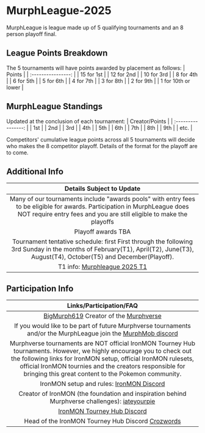 # MurphLeague-2025

MurphLeague is league made up of 5 qualifying tournaments and an 8 person playoff final.

## League Points Breakdown
The 5 tournaments will have points awarded by placement as follows:
|       Points       |
| :----------------: |
| 15 for 1st         |
| 12 for 2nd         |
| 10 for 3rd         |
| 8 for 4th          |
| 6 for 5th          |
| 5 for 6th          |
| 4 for 7th          |
| 3 for 8th          |
| 2 for 9th          |
| 1 for 10th or lower |

## MurphLeague Standings
Updated at the conclusion of each tournament:
|   Creator/Points   |
| :----------------: |
| 1st                |
| 2nd                |
| 3rd                |
| 4th                |
| 5th                |
| 6th                |
| 7th                |
| 8th                |
| 9th                |
| etc.               |

Competitors' cumulative league points across all 5 tournaments will decide who makes the 8 competitor playoff. Details of the format for the playoff are to come.

## Additional Info
|       Details Subject to Update       |
| :-----------------------------------: |
| Many of our tournaments include "awards pools" with entry fees to be eligible for awards. Participation in MurphLeague does NOT require entry fees and you are still eligible to make the playoffs |
| Playoff awards TBA |
| Tournament tentative schedule: first First through the following 3rd Sunday in the months of February(T1), April(T2), June(T3), August(T4), October(T5) and December(Playoff). |
| T1 info: [Murphleague 2025 T1](https://github.com/BigMurph619/Murphmon-Tourney-Feb-2025-T1-/blob/main/readme.md) |

## Participation Info
| Links/Participation/FAQ |
| :-----------------: |
| [BigMurph619](https://www.twitch.tv/bigmurph619) Creator of the [Murphverse](https://github.com/BigMurph619/TheMurphVerse) |
| If you would like to be part of future Murphverse tournaments and/or the MurphLeague join the [MurphMob discord](https://discord.gg/ctYty73VAT) |
| Murphverse tournaments are NOT official IronMON Tourney Hub tournaments. However, we highly encourage you to check out the following links for IronMON setup, official IronMON rulesets, official IronMON tournies and the creators responsible for bringing this great content to the Pokemon community. |
| IronMON setup and rules: [IronMON Discord](https://discord.com/invite/jFPYsZAhjX) |
| Creator of IronMON (the foundation and inspiration behind Murphverse challenges): [iateyourpie](https://www.twitch.tv/iateyourpie) |
| [IronMON Tourney Hub Discord](https://discord.gg/zsqtN6X7Ra) |
| Head of the IronMON Tourney Hub Discord [Crozwords](https://www.twitch.tv/crozwords) |
